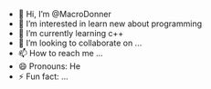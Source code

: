 - 👋 Hi, I’m @MacroDonner
- 👀 I’m interested in learn new about programming
- 🌱 I’m currently learning c++
- 💞️ I’m looking to collaborate on ...
- 📫 How to reach me ...
- 😄 Pronouns: He
- ⚡ Fun fact: ...

<!---
MacroDonner/MacroDonner is a ✨ special ✨ repository because its `README.md` (this file) appears on your GitHub profile.
You can click the Preview link to take a look at your changes.
--->
